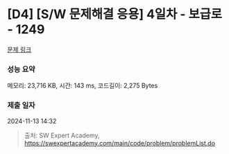 # [D4] [S/W 문제해결 응용] 4일차 - 보급로 - 1249 

[문제 링크](https://swexpertacademy.com/main/code/problem/problemDetail.do?contestProbId=AV15QRX6APsCFAYD) 

### 성능 요약

메모리: 23,716 KB, 시간: 143 ms, 코드길이: 2,275 Bytes

### 제출 일자

2024-11-13 14:32



> 출처: SW Expert Academy, https://swexpertacademy.com/main/code/problem/problemList.do